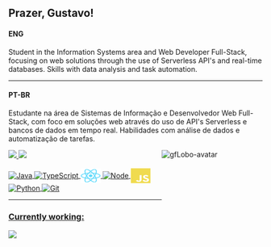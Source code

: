 ## Prazer, Gustavo!

#### ENG

Student in the Information Systems area and Web Developer Full-Stack, focusing on web solutions through the use of Serverless API's and real-time databases. Skills with data analysis and task automation.

---

#### PT-BR 

Estudante na área de Sistemas de Informação e Desenvolvedor Web Full-Stack, com foco em soluções web através do uso de API's Serverless e bancos de dados em tempo real. Habilidades com análise de dados e automatização de tarefas.

<div>
  <img align="right" alt="gfLobo-avatar" height="200" width="200"       src="https://cdn.discordapp.com/icons/731929196774948935/ffc6cf28a3e6df6fa38dbbb0b75787fe.png?size=2048">
</div>


<div>
  <a href="https://github.com/gfLobo">
  <img height="180em" src="https://github-readme-stats.vercel.app/api?username=gfLobo&show_icons=true&theme=material-palenight&include_all_commits=true&count_private=true"/>
  <img src="https://github-readme-stats.vercel.app/api/top-langs/?username=gfLobo&layout=compact&theme=material-palenight" height="180em"  />
</div>
  
  <div>
    
  <div style="display: inline_block"><br>
    <img align="center" alt="Java" height="30" width="40" src="https://cdn.jsdelivr.net/gh/devicons/devicon/icons/java/java-original.svg" >
    <img align="center" alt="TypeScript" height="30" width="40" src="https://cdn.jsdelivr.net/gh/devicons/devicon/icons/typescript/typescript-original.svg" />
    <img align="center" alt="React" height="30" width="40" src="https://raw.githubusercontent.com/devicons/devicon/master/icons/react/react-original.svg">
    <img align="center" alt="Node" height="30" width="40" src="https://cdn.jsdelivr.net/gh/devicons/devicon/icons/nodejs/nodejs-plain.svg" />
    <img align="center" alt="Js" height="30" width="40" src="https://raw.githubusercontent.com/devicons/devicon/master/icons/javascript/javascript-plain.svg">
    <img align="center" alt="Python" height="30" width="40" src="https://cdn.jsdelivr.net/gh/devicons/devicon/icons/python/python-original.svg" >
    <img align="center" alt="Git" height="30" width="40" src="https://cdn.jsdelivr.net/gh/devicons/devicon/icons/git/git-original.svg">
  </div> 
    
  ---
  
   ### Currently working:
   
<div style="display: inline_block">
      


[<img target="_blank"  src="https://user-images.githubusercontent.com/79761328/194733528-e45e5f4c-1d68-4138-8a6a-9ca784ca2aee.png" />](https://haydeen-crm-web.vercel.app)

  
</div> 

   
 

